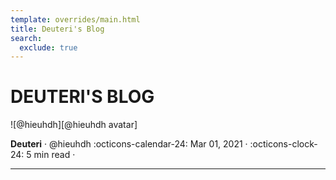 ```yaml
---
template: overrides/main.html
title: Deuteri's Blog
search:
  exclude: true
---
```


<style>
  .md-sidebar--secondary:not([hidden]) {
    visibility: hidden;
  }
</style>

# DEUTERI'S BLOG

<aside class="mdx-author" markdown>
![@hieuhdh][@hieuhdh avatar]

<span>__Deuteri__ · @hieuhdh</span>
<span>
:octicons-calendar-24: Mar 01, 2021 ·
:octicons-clock-24: 5 min read ·

</span>
</aside>

  [@hieuhdh avatar]: https://user-images.githubusercontent.com/86739367/178121501-82770982-19ab-43e7-86a4-3f31989401df.png

---


